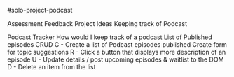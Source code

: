 #solo-project-podcast

Assessment Feedback
    Project Ideas
        Keeping track of Podcast 

Podcast Tracker
	How would I keep track of a podcast
        List of Published episodes
    CRUD 
        C - Create a list of Podcast episodes published
            Create form for topic suggestions 
        R - Click a button that displays more description of an episode
        U - Update details / post upcoming episodes & waitlist to the DOM
        D - Delete an item from the list
